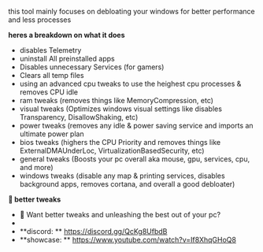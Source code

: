this tool mainly focuses on debloating your windows for better performance and less processes

 **heres a breakdown on what it does**


- disables Telemetry
- uninstall All preinstalled apps
- Disables unnecessary Services (for gamers)
- Clears all temp files
- using an advanced cpu tweaks to use the heighest cpu processes & removes CPU idle
- ram tweaks (removes things like MemoryCompression, etc)
- visual tweaks (Optimizes windows visual settings like disables Transparency, DisallowShaking, etc)
- power tweaks (removes any idle & power saving service and imports an ultimate power plan
- bios tweaks (highers the CPU Priority and removes things like ExternalDMAUnderLoc, VirtualizationBasedSecurity, etc)
- general tweaks (Boosts your pc overall aka mouse, gpu, services, cpu, and more)
- windows tweaks (disable any map & printing services, disables background apps, removes cortana, and overall a good debloater)


**📌 better tweaks**
- 🎯 Want better tweaks and unleashing the best out of your pc?
- 
- **discord: ** https://discord.gg/QcKg8UfbdB
- **showcase: ** https://www.youtube.com/watch?v=If8XhqGHoQ8
